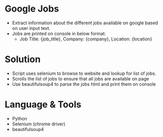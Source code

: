 # Google Jobs 
- Extract information about the different jobs available on google based on user input text. 
- Jobs are printed on console in below format:
  - Job Title: {job_title}, Company: {company}, Location: {location}

# Solution 
- Script uses selenium to browse to website and lookup for list of jobs.
- Scrolls the list of jobs to ensure that all jobs are available on page
- Use beautifulsoup4 to parse the jobs html and print them on console

# Language & Tools
- Python
- Selenium (chrome driver)
- beautifulsoup4
